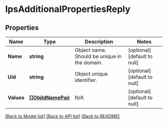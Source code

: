 # IpsAdditionalPropertiesReply

## Properties
Name | Type | Description | Notes
------------ | ------------- | ------------- | -------------
**Name** | **string** | Object name. Should be unique in the domain. | [optional] [default to null]
**Uid** | **string** | Object unique identifier. | [optional] [default to null]
**Values** | [**[]ObjIdNamePair**](ObjIdNamePair.md) | N/A | [optional] [default to null]

[[Back to Model list]](../README.md#documentation-for-models) [[Back to API list]](../README.md#documentation-for-api-endpoints) [[Back to README]](../README.md)


